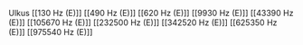Ulkus
[[130 Hz (E)]]
[[490 Hz (E)]]
[[620 Hz (E)]]
[[9930 Hz (E)]]
[[43390 Hz (E)]]
[[105670 Hz (E)]]
[[232500 Hz (E)]]
[[342520 Hz (E)]]
[[625350 Hz (E)]]
[[975540 Hz (E)]]